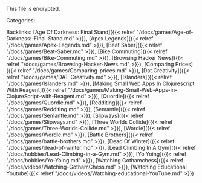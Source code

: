 This file is encrypted.

Categories:


Backlinks:
[Age Of Darkness: Final Stand]({{< relref "/docs/games/Age-of-Darkness:-Final-Stand.md" >}}),
[Apex Legends]({{< relref "/docs/games/Apex-Legends.md" >}}),
[Beat Saber]({{< relref "/docs/games/Beat-Saber.md" >}}),
[Bike Commuting]({{< relref "/docs/games/Bike-Commuting.md" >}}),
[Browsing Hacker News]({{< relref "/docs/games/Browsing-Hacker-News.md" >}}),
[Comparing Prices]({{< relref "/docs/games/Comparing-prices.md" >}}),
[Dat Creativity]({{< relref "/docs/games/DAT-Creativity.md" >}}),
[Islanders]({{< relref "/docs/games/Islanders.md" >}}),
[Making Small Web Apps In Clojurescript With Reagent]({{< relref "/docs/games/Making-Small-Web-Apps-in-ClojureScript-with-Reagent.md" >}}),
[Quordle]({{< relref "/docs/games/Quordle.md" >}}),
[Redditing]({{< relref "/docs/games/Redditing.md" >}}),
[Semantle]({{< relref "/docs/games/Semantle.md" >}}),
[Slipways]({{< relref "/docs/games/Slipways.md" >}}),
[Three Worlds Collide]({{< relref "/docs/games/Three-Worlds-Collide.md" >}}),
[Wordle]({{< relref "/docs/games/Wordle.md" >}}),
[Battle Brothers]({{< relref "/docs/games/battle-brothers.md" >}}),
[Dead Of Winter]({{< relref "/docs/games/dead-of-winter.md" >}}),
[Lead Climbing In A Gym]({{< relref "/docs/hobbies/Lead-Climbing-in-a-Gym.md" >}}),
[Yo Yoing]({{< relref "/docs/hobbies/Yo-Yoing.md" >}}),
[Watching Gothamchess]({{< relref "/docs/videos/Watching-GothamChess.md" >}}),
[Watching Educational Youtube]({{< relref "/docs/videos/Watching-educational-YouTube.md" >}})